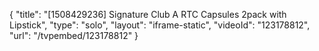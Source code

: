 {
    "title": "[1508429236] Signature Club A RTC Capsules 2pack with Lipstick",
    "type": "solo",
    "layout": "iframe-static",
    "videoId": "123178812",
    "url": "\/tvpembed\/123178812"
}